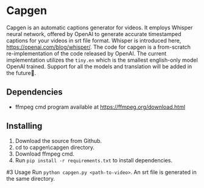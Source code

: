 # Capgen
Capgen is an automatic captions generator for videos. It employs Whisper neural network,
offered by OpenAI to generate accurate timestamped captions for your videos in srt file format.
Whisper is introduced here, https://openai.com/blog/whisper/. The code for capgen is a from-scratch
re-implementation of the code released by OpenAI. The current implementation utilizes the `tiny.en`
which is the smallest english-only model OpenAI trained. Support for all the models and translation
will be added in the future👀.

## Dependencies
- ffmpeg cmd program available at https://ffmpeg.org/download.html

## Installing
1. Download the source from Github.
2. cd to capgen\capgen directory.
3. Download ffmpeg cmd.
3. Run `pip install -r requirements.txt` to install dependencies.

#3 Usage
Run `python capgen.py <path-to-video>`.
An srt file is generated in the same directory.